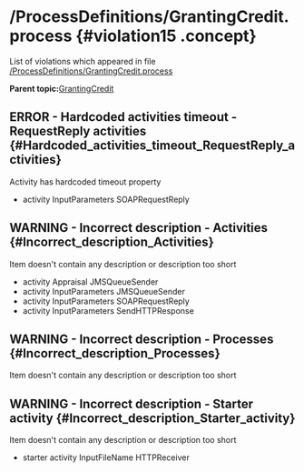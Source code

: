 # /ProcessDefinitions/GrantingCredit.process {#violation15 .concept}

List of violations which appeared in file [/ProcessDefinitions/GrantingCredit.process](../../../projects/GrantingCredit/ProcessDefinitions/GrantingCredit.process.md)

**Parent topic:**[GrantingCredit](../../../../../../modules/demo_Enterprise/dita/qa/projects/GrantingCredit.md)

## ERROR - Hardcoded activities timeout - RequestReply activities {#Hardcoded_activities_timeout_RequestReply_activities}

Activity has hardcoded timeout property

-   activity InputParameters SOAPRequestReply

## WARNING - Incorrect description - Activities {#Incorrect_description_Activities}

Item doesn't contain any description or description too short

-   activity Appraisal JMSQueueSender
-   activity InputParameters JMSQueueSender
-   activity InputParameters SOAPRequestReply
-   activity InputParameters SendHTTPResponse

## WARNING - Incorrect description - Processes {#Incorrect_description_Processes}

Item doesn't contain any description or description too short

## WARNING - Incorrect description - Starter activity {#Incorrect_description_Starter_activity}

Item doesn't contain any description or description too short

-   starter activity InputFileName HTTPReceiver

